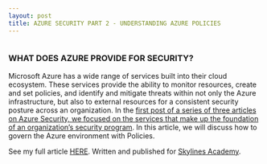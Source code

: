 ```yaml
---
layout: post
title: AZURE SECURITY PART 2 - UNDERSTANDING AZURE POLICIES
---
```


<!-- wp:image {"id":69,"sizeSlug":"large"} -->
<figure class="wp-block-image size-large"><img src="https://captainhyperscaler.files.wordpress.com/2019/10/afilliatebadgblue.jpg?w=900" alt="" class="wp-image-69"/></figure>
<!-- /wp:image -->

<!-- wp:heading {"level":3} -->
<h3 id="what-does-azure-provide-for-security">WHAT DOES AZURE PROVIDE FOR SECURITY?</h3>
<!-- /wp:heading -->

<!-- wp:paragraph -->
<p>Microsoft Azure has a wide range of services built into their cloud ecosystem. These services provide the ability to monitor resources, create and set policies, and identify and mitigate threats within not only the Azure infrastructure, but also to external resources for a consistent security posture across an organization. In the <a href="https://www.skylinesacademy.com/blog/2020/2/5/azure-security-part-1">first post of a series of three articles on Azure Security, we focused on the services that make up the foundation of an organization’s security program</a>. In this article, we will discuss how to govern the Azure environment with Policies.</p>
<!-- /wp:paragraph -->

<!-- wp:paragraph -->
<p>See my full article <a href="https://www.skylinesacademy.com/blog/2020/3/3/azure-security-part-2-understanding-azure-policies" target="_blank" rel="noreferrer noopener" aria-label=" (opens in a new tab)">HERE</a>. Written and published for <a rel="noreferrer noopener" href="https://courses.skylinesacademy.com/?affcode=180879_p1mljie2" target="_blank">Skylines Academy</a>.</p>
<!-- /wp:paragraph -->
